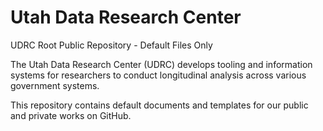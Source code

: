 # Utah Data Research Center
UDRC Root Public Repository - Default Files Only

The Utah Data Research Center (UDRC) develops tooling and information systems for researchers to conduct longitudinal analysis across various government systems.

This repository contains default documents and templates for our public and private works on GitHub.
